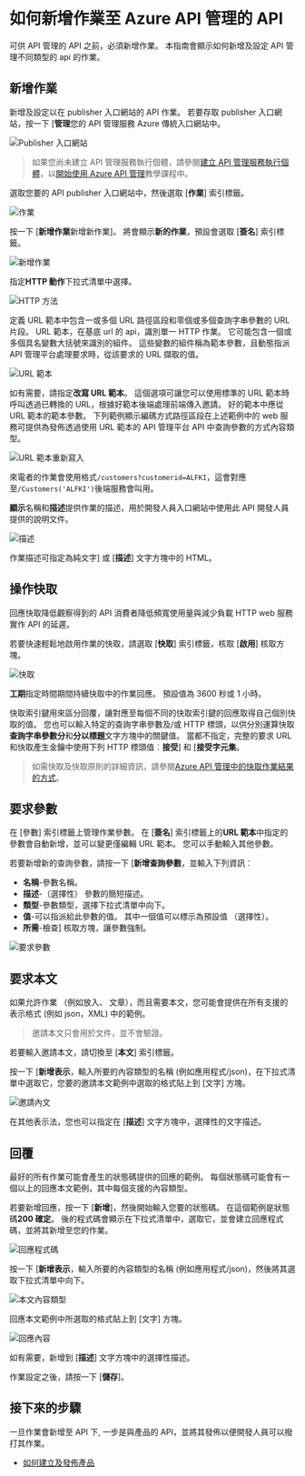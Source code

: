 <properties 
    pageTitle="如何新增作業至 Azure API 管理的 API |Microsoft Azure" 
    description="瞭解如何新增作業至 Azure API 管理的 API。" 
    services="api-management" 
    documentationCenter="" 
    authors="steved0x" 
    manager="erikre" 
    editor=""/>

<tags 
    ms.service="api-management" 
    ms.workload="mobile" 
    ms.tgt_pltfrm="na" 
    ms.devlang="na" 
    ms.topic="article" 
    ms.date="10/25/2016" 
    ms.author="sdanie"/>

# <a name="how-to-add-operations-to-an-api-in-azure-api-management"></a>如何新增作業至 Azure API 管理的 API

可供 API 管理的 API 之前，必須新增作業。 本指南會顯示如何新增及設定 API 管理不同類型的 api 的作業。

## <a name="add-operation"></a>新增作業

新增及設定以在 publisher 入口網站的 API 作業。 若要存取 publisher 入口網站，按一下 [**管理**您的 API 管理服務 Azure 傳統入口網站中。

![Publisher 入口網站][api-management-management-console]

>如果您尚未建立 API 管理服務執行個體，請參閱[建立 API 管理服務執行個體][]，以[開始使用 Azure API 管理][]教學課程中。

選取您要的 API publisher 入口網站中，然後選取 [**作業**] 索引標籤。 

![作業][api-management-operations]

按一下 [**新增作業**新增新作業]。 將會顯示**新的作業**，預設會選取 [**簽名**] 索引標籤。

![新增作業][api-management-add-operation]

指定**HTTP 動作**下拉式清單中選擇。

![HTTP 方法][api-management-http-method]

<a name="url-template"></a>

定義 URL 範本中包含一或多個 URL 路徑區段和零個或多個查詢字串參數的 URL 片段。 URL 範本，在基底 url 的 api，識別單一 HTTP 作業。 它可能包含一個或多個具名變數大括號來識別的組件。 這些變數的組件稱為範本參數，且動態指派 API 管理平台處理要求時，從該要求的 URL 擷取的值。

![URL 範本][api-management-url-template]

<a name="rewrite-url-template"></a>

如有需要，請指定**改寫 URL 範本**。 這個選項可讓您可以使用標準的 URL 範本時呼叫透過已轉換的 URL，根據好範本後端處理前端傳入邀請。 好的範本中應從 URL 範本的範本參數。 下列範例顯示編碼方式路徑區段在上述範例中的 web 服務可提供為發佈透過使用 URL 範本的 API 管理平台 API 中查詢參數的方式內容類型。

![URL 範本重新寫入][api-management-url-template-rewrite]

來電者的作業會使用格式`/customers?customerid=ALFKI`，這會對應至`/Customers('ALFKI')`後端服務會叫用。


**顯示**名稱和**描述**提供作業的描述，用於開發人員入口網站中使用此 API 開發人員提供的說明文件。

![描述][api-management-description]

作業描述可指定為純文字] 或 [**描述**] 文字方塊中的 HTML。

## <a name="operation-caching"></a>操作快取

回應快取降低觀察得到的 API 消費者降低頻寬使用量與減少負載 HTTP web 服務實作 API 的延遲。 

若要快速輕鬆地啟用作業的快取，請選取 [**快取**] 索引標籤，核取 [**啟用**] 核取方塊。

![快取][api-management-caching-tab]

**工期**指定時間期間持續快取中的作業回應。 預設值為 3600 秒或 1 小時。

快取索引鍵用來區分回覆，讓對應至每個不同的快取索引鍵的回應取得自己個別快取的值。 您也可以輸入特定的查詢字串參數及/或 HTTP 標頭，以供分別運算快取**查詢字串參數分**和**分以標題**文字方塊中的關鍵值。 當都不指定，完整的要求 URL 和快取產生金鑰中使用下列 HTTP 標頭值︰**接受**] 和 [**接受字元集**。

>如需快取及快取原則的詳細資訊，請參閱[Azure API 管理中的快取作業結果的方式][]。


## <a name="request-parameters"></a>要求參數

在 [參數] 索引標籤上管理作業參數。 在 [**簽名**] 索引標籤上的**URL 範本**中指定的參數會自動新增，並可以變更僅編輯 URL 範本。 您可以手動輸入其他參數。

若要新增新的查詢參數，請按一下 [**新增查詢參數**，並輸入下列資訊︰

-   **名稱**-參數名稱。
-   **描述**-（選擇性） 參數的簡短描述。
-   **類型**-參數類型，選擇下拉式清單中向下。
-   **值**-可以指派給此參數的值。 其中一個值可以標示為預設值 （選擇性）。
-   **所需**-檢查] 核取方塊，讓參數強制。 

![要求參數][api-management-request-parameters]

## <a name="request-body"></a>要求本文

如果允許作業 （例如放入、 文章），而且需要本文，您可能會提供在所有支援的表示格式 (例如 json，XML) 中的範例。 

>邀請本文只會用於文件，並不會驗證。

若要輸入邀請本文，請切換至 [**本文**] 索引標籤。

按一下 [**新增表示**，輸入所要的內容類型的名稱 (例如應用程式/json)，在下拉式清單中選取它，您要的邀請本文範例中選取的格式貼上到 [文字] 方塊。 

![邀請內文][api-management-request-body]

在其他表示法，您也可以指定在 [**描述**] 文字方塊中，選擇性的文字描述。

## <a name="responses"></a>回覆

最好的所有作業可能會產生的狀態碼提供的回應的範例。 每個狀態碼可能會有一個以上的回應本文範例，其中每個支援的內容類型。 

若要新增回應，按一下 [**新增**]，然後開始輸入您要的狀態碼。 在這個範例是狀態碼**200 確定**。 後的程式碼會顯示在下拉式清單中，選取它，並會建立回應程式碼，並將其新增至您的作業。

![回應程式碼][api-management-response-code]

按一下 [**新增表示**，輸入所要的內容類型的名稱 (例如應用程式/json)，然後將其選取下拉式清單中向下。

![本文內容類型][api-management-response-body-content-type]

回應本文範例中所選取的格式貼上到 [文字] 方塊。 

![回應內容][api-management-response-body]

如有需要，新增到 [**描述**] 文字方塊中的選擇性描述。

作業設定之後，請按一下 [**儲存**]。


## <a name="next-steps"></a>接下來的步驟

一旦作業會新增至 API 下, 一步是與產品的 API，並將其發佈以便開發人員可以撥打其作業。

-   [如何建立及發佈產品][]

[api-management-management-console]: ./media/api-management-howto-add-operations/api-management-management-console.png
[api-management-operations]: ./media/api-management-howto-add-operations/api-management-operations.png
[api-management-add-operation]: ./media/api-management-howto-add-operations/api-management-add-operation.png
[api-management-http-method]: ./media/api-management-howto-add-operations/api-management-http-method.png
[api-management-url-template]: ./media/api-management-howto-add-operations/api-management-url-template.png
[api-management-url-template-rewrite]: ./media/api-management-howto-add-operations/api-management-url-template-rewrite.png
[api-management-description]: ./media/api-management-howto-add-operations/api-management-description.png
[api-management-caching-tab]: ./media/api-management-howto-add-operations/api-management-caching-tab.png
[api-management-request-parameters]: ./media/api-management-howto-add-operations/api-management-request-parameters.png
[api-management-request-body]: ./media/api-management-howto-add-operations/api-management-request-body.png
[api-management-response-code]: ./media/api-management-howto-add-operations/api-management-response-code.png
[api-management-response-body-content-type]: ./media/api-management-howto-add-operations/api-management-response-body-content-type.png
[api-management-response-body]: ./media/api-management-howto-add-operations/api-management-response-body.png


[api-management-contoso-api]: ./media/api-management-howto-add-operations/api-management-contoso-api.png

[api-management-add-new-api]: ./media/api-management-howto-add-operations/api-management-add-new-api.png
[api-management-api-settings]: ./media/api-management-howto-add-operations/api-management-api-settings.png
[api-management-api-settings-credentials]: ./media/api-management-howto-add-operations/api-management-api-settings-credentials.png
[api-management-api-summary]: ./media/api-management-howto-add-operations/api-management-api-summary.png
[api-management-echo-operations]: ./media/api-management-howto-add-operations/api-management-echo-operations.png

[Add an operation]: #add-operation
[Operation caching]: #operation-caching
[Request parameters]: #request-parameters
[Request body]: #request-body
[Responses]: #responses
[Next steps]: #next-steps

[開始使用 Azure API 管理]: api-management-get-started.md
[建立 API 管理服務執行個體]: api-management-get-started.md#create-service-instance

[How to add operations to an API]: api-management-howto-add-operations.md
[如何建立及發佈產品]: api-management-howto-add-products.md
[Azure API 管理中的快取作業結果的方式]: api-management-howto-cache.md